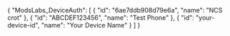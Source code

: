 {
  "ModsLabs_DeviceAuth": [
    {
      "id": "6ae7ddb908d79e6a",
      "name": "NCS crot"
    },
    {
      "id": "ABCDEF123456",
      "name": "Test Phone"
    },
    {
      "id": "your-device-id",
      "name": "Your Device Name"
    }
  ]
}
